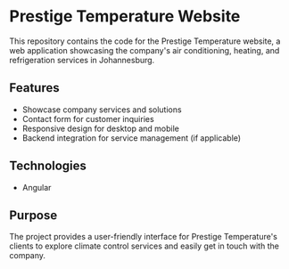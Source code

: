 # Prestige Temperature Website

This repository contains the code for the Prestige Temperature website, a web application showcasing the company's air conditioning, heating, and refrigeration services in Johannesburg.

## Features
- Showcase company services and solutions
- Contact form for customer inquiries
- Responsive design for desktop and mobile
- Backend integration for service management (if applicable)

## Technologies
- Angular

## Purpose
The project provides a user-friendly interface for Prestige Temperature's clients to explore climate control services and easily get in touch with the company.
